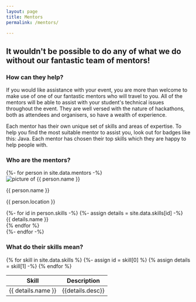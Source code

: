 ```yaml
---
layout: page
title: Mentors
permalink: /mentors/

---
```


## It wouldn't be possible to do any of what we do without our fantastic team of mentors!

### How can they help?

If you would like assistance with your event, you are more than welcome to make use of one of our fantastic mentors who will travel to you. All of the mentors will be able to assist with your student's technical issues throughout the event. They are well versed with the nature of hackathons, both as attendees and organisers, so have a wealth of experience.

Each mentor has their own unique set of skills and areas of expertise. To help you find the most suitable mentor to assist you, look out for badges like this: <span class="skill skill-java">Java</span>. Each mentor has chosen their top skills which they are happy to help people with.

### Who are the mentors?

<div class="item-container">
  {%- for person in site.data.mentors -%}
  <div class="item">
    <img class="picture" src="/assets/img/team/{{ person.picture | relative_url }}" alt="picture of {{ person.name }}">
    <div class="info">
      <p class="name">{{ person.name }}</p>
      <p class="location">{{ person.location }}</p>
      <div class="skills-container">
        {%- for id in person.skills -%}
          {%- assign details = site.data.skills[id] -%}
          <div class="skill skill-{{ id }}" title="{{ details.desc }}">{{ details.name }}</div>
        {% endfor %}
      </div>
    </div>
  </div>
  {%- endfor -%}
</div>

### What do their skills mean?

<table>
  <thead><tr>
      <th>Skill</th>
      <th>Description</th>
  </tr></thead>
  <tbody>
{% for skill in site.data.skills %}
  {%- assign id = skill[0] %} {% assign details = skill[1] -%}
  <tr><td>
    <div class="skill skill-{{id}}">{{ details.name }}</div>
  </td><td>
    {{details.desc}}
  </td></tr>
{% endfor %}
  </tbody>
</table>

<!-- define colours for each language, this must be inline because liquid does not work in SCSS -->
<style>
{% for skill in site.data.skills %}
  {%- assign id = skill[0] -%}
  {%- assign details = skill[1] -%}
  .skill.skill-{{ id }} { color: {{ details.fg_colour }}; background: {{ details.bg_colour }}; }
{% endfor %}
</style>
